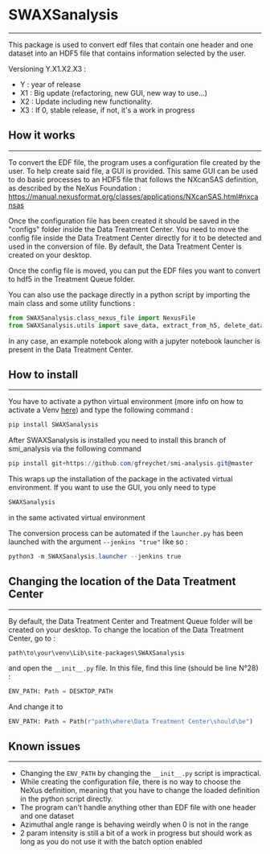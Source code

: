 # SWAXSanalysis
___
This package is used to convert edf files that contain one header and one dataset into an HDF5 file that contains 
information selected by the user.

Versioning Y.X1.X2.X3 :
- Y : year of release
- X1 : Big update (refactoring, new GUI, new way to use...)
- X2 : Update including new functionality.
- X3 : If 0, stable release, if not, it's a work in progress

## How it works
___
To convert the EDF file, the program uses a configuration file created by the user. To help create said file, a GUI 
is provided. This same GUI can be used to do basic processes to an HDF5 file that follows the NXcanSAS definition, 
as described by the NeXus Foundation : https://manual.nexusformat.org/classes/applications/NXcanSAS.html#nxcansas 

Once the configuration file has been created it should be saved in the "configs" folder inside the Data Treatment 
Center. You need to move the config file inside the Data Treatment Center directly for it to be detected and used in 
the conversion of file. By default, the Data Treatment Center is created on your desktop.

Once the config file is moved, you can put the EDF files you want to convert to hdf5 in the Treatment Queue folder.

You can also use the package directly in a python script by importing the main class and some utility functions :
```python
from SWAXSanalysis.class_nexus_file import NexusFile
from SWAXSanalysis.utils import save_data, extract_from_h5, delete_data
```

In any case, an example notebook along with a jupyter notebook launcher is present in the Data Treatment Center.
## How to install
___
You have to activate a python virtual environment (more info on how to activate a Venv 
[here](https://docs.python.org/3/library/venv.html)) and type the following command :
```PowerShell
pip install SWAXSanalysis
```
After SWAXSanalysis is installed you need to install this branch of smi_analysis via the following command
```PowerShell
pip install git+https://github.com/gfreychet/smi-analysis.git@master
```
This wraps up the installation of the package in the activated virtual environment. If you want to use the GUI, you 
only need to type
```PowerShell
SWAXSanalysis
```
in the same activated virtual environment

The conversion process can be automated if the `launcher.py` has been launched with the argument `--jenkins "true"` like so :
```PowerShell
python3 -m SWAXSanalysis.launcher --jenkins true 
```

## Changing the location of the Data Treatment Center
___
By default, the Data Treatment Center and Treatment Queue folder will be created on your desktop. To change the 
location of the Data Treatment Center, go to :
```
path\to\your\venv\Lib\site-packages\SWAXSanalysis
 ```
and open the `__init__.py` file. In this file, find this line (should be line N°28) :
```python
ENV_PATH: Path = DESKTOP_PATH
```
And change it to
```python
ENV_PATH: Path = Path(r"path\where\Data Treatment Center\should\be")
```

## Known issues
___
- Changing the `ENV_PATH` by changing the `__init__.py` script is impractical.
- While creating the configuration file, there is no way to choose the NeXus definition, meaning that you have to 
  change the loaded definition in the python script directly.
- The program can't handle anything other than EDF file with one header and one dataset
- Azimuthal angle range is behaving weirdly when 0 is not in the range
- 2 param intensity is still a bit of a work in progress but should work as long as you do not use it with the batch 
  option enabled